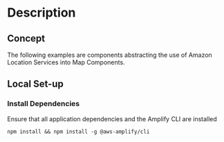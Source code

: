 # Description

## Concept

The following examples are components abstracting the use of Amazon Location Services into Map Components.

## Local Set-up

### Install Dependencies
Ensure that all application dependencies and the Amplify CLI are installed
```
npm install && npm install -g @aws-amplify/cli
```
